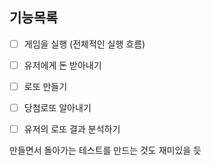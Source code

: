 ## 기능목록
-[ ] 게임을 실행 (전체적인 실행 흐름) 
-[ ] 유저에게 돈 받아내기
-[ ] 로또 만들기
-[ ] 당첨로또 알아내기
-[ ] 유저의 로또 결과 분석하기



만들면서 돌아가는 테스트를 만드는 것도 재미있을 듯